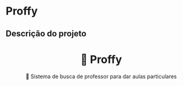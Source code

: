 # Proffy

## Descrição do projeto

<h1 align="center">
    <strong font-size="20">🔗 Proffy</strong>
</h1>
<p align="center">🚀 Sistema de busca de professor para dar aulas particulares</p>
